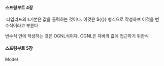 ####  스프링부트 4장

​	타입리프의 	s기본은 값을 출력하는 것이다. 이것은 ${{}} 형식으로 작성하며 이것을 변수식이라고 부른다

변수식 안에 작성하는 것은 OGNL식이다. OGNL은 자바의 값에 접근하기 위한식

#### 스프링부트 5장

Model